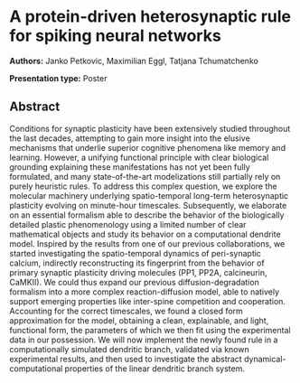 
# A protein-driven heterosynaptic rule for spiking neural networks

**Authors:** Janko Petkovic, Maximilian Eggl, Tatjana Tchumatchenko

**Presentation type:** Poster

## Abstract

Conditions for synaptic plasticity have been extensively studied throughout the last decades, attempting to gain more insight into the elusive mechanisms that underlie superior cognitive phenomena like memory and learning. However, a unifying functional principle with clear biological grounding explaining these manifestations has not yet been fully formulated, and many state-of-the-art modelizations still partially rely on purely heuristic rules. To address this complex question, we explore the molecular machinery underlying spatio-temporal long-term heterosynaptic plasticity evolving on minute-hour timescales. Subsequently, we elaborate on an essential formalism able to describe the behavior of the biologically detailed plastic phenomenology using a limited number of clear mathematical objects and study its behavior on a computational dendrite model. Inspired by the results from one of our previous collaborations, we started investigating the spatio-temporal dynamics of peri-synaptic calcium, indirectly reconstructing its fingerprint from the behavior of primary synaptic plasticity driving molecules (PP1, PP2A, calcineurin, CaMKII). We could thus expand our previous diffusion-degradation formalism into a more complex reaction-diffusion model, able to natively support emerging properties like inter-spine competition and cooperation. Accounting for the correct timescales, we found a closed form approximation for the model, obtaining a clean, explainable, and light, functional form, the parameters of which we then fit using the experimental data in our possession. We will now implement the newly found rule in a computationally simulated dendritic branch, validated via known experimental results, and then used to investigate the abstract dynamical-computational properties of the linear dendritic branch system.